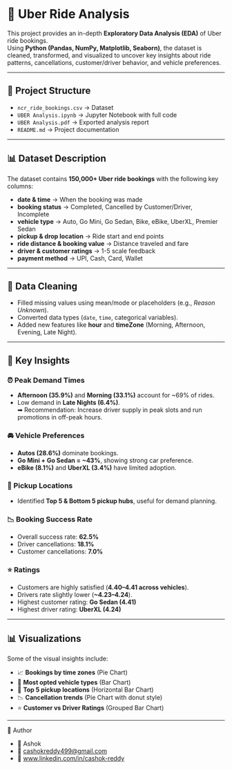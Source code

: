 # 🚖 Uber Ride Analysis

This project provides an in-depth **Exploratory Data Analysis (EDA)** of Uber ride bookings.  
Using **Python (Pandas, NumPy, Matplotlib, Seaborn)**, the dataset is cleaned, transformed, and visualized to uncover key insights about ride patterns, cancellations, customer/driver behavior, and vehicle preferences.

---

## 📂 Project Structure  

- `ncr_ride_bookings.csv` → Dataset  
- `UBER Analysis.ipynb` → Jupyter Notebook with full code  
- `UBER Analysis.pdf` → Exported analysis report  
- `README.md` → Project documentation  


---

## 📊 Dataset Description

The dataset contains **150,000+ Uber ride bookings** with the following key columns:

- **date & time** → When the booking was made  
- **booking status** → Completed, Cancelled by Customer/Driver, Incomplete  
- **vehicle type** → Auto, Go Mini, Go Sedan, Bike, eBike, UberXL, Premier Sedan  
- **pickup & drop location** → Ride start and end points  
- **ride distance & booking value** → Distance traveled and fare  
- **driver & customer ratings** → 1-5 scale feedback  
- **payment method** → UPI, Cash, Card, Wallet  

---

## 🧹 Data Cleaning

- Filled missing values using mean/mode or placeholders (e.g., *Reason Unknown*).  
- Converted data types (`date`, `time`, categorical variables).  
- Added new features like **hour** and **timeZone** (Morning, Afternoon, Evening, Late Night).  

---

## 🔎 Key Insights

### ⏰ Peak Demand Times
- **Afternoon (35.9%)** and **Morning (33.1%)** account for ~69% of rides.  
- Low demand in **Late Nights (6.4%)**.  
➡ Recommendation: Increase driver supply in peak slots and run promotions in off-peak hours.  

### 🚘 Vehicle Preferences
- **Autos (28.6%)** dominate bookings.  
- **Go Mini + Go Sedan = ~43%**, showing strong car preference.  
- **eBike (8.1%)** and **UberXL (3.4%)** have limited adoption.  

### 📍 Pickup Locations
- Identified **Top 5 & Bottom 5 pickup hubs**, useful for demand planning.  

### 📉 Booking Success Rate
- Overall success rate: **62.5%**  
- Driver cancellations: **18.1%**  
- Customer cancellations: **7.0%**  

### ⭐ Ratings
- Customers are highly satisfied (**4.40–4.41 across vehicles**).  
- Drivers rate slightly lower (**~4.23–4.24**).  
- Highest customer rating: **Go Sedan (4.41)**  
- Highest driver rating: **UberXL (4.24)**  

---

## 📊 Visualizations

Some of the visual insights include:
- 📈 **Bookings by time zones** (Pie Chart)  
- 🚗 **Most opted vehicle types** (Bar Chart)  
- 📍 **Top 5 pickup locations** (Horizontal Bar Chart)  
- 📉 **Cancellation trends** (Pie Chart with donut style)  
- ⭐ **Customer vs Driver Ratings** (Grouped Bar Chart)  

---
📌 Author

- 👤 Ashok
- 📧 cashokreddy499@gmail.com
- 🔗 www.linkedin.com/in/cashok-reddy

